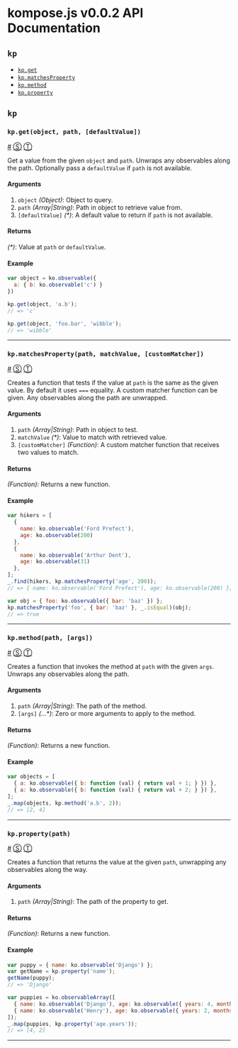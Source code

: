 # kompose.js v0.0.2 API Documentation

<!-- div class="toc-container" -->

<!-- div -->

## `kp`
* <a href="#kp-get">`kp.get`</a>
* <a href="#kp-matchesProperty">`kp.matchesProperty`</a>
* <a href="#kp-method">`kp.method`</a>
* <a href="#kp-property">`kp.property`</a>

<!-- /div -->

<!-- /div -->

<!-- div class="doc-container" -->

<!-- div -->

## `kp`

<!-- div -->

### <a id="kp-get"></a>`kp.get(object, path, [defaultValue])`
<a href="#kp-get">#</a> [&#x24C8;](https://github.com/pietvanzoen/knockout-kompose/blob/master/src/kompose.js#L78 "View in source") [&#x24C9;][1]

Get a value from the given `object` and `path`. Unwraps any observables
along the path. Optionally pass a `defaultValue` if `path` is not available.

#### Arguments
1. `object` *(Object)*: Object to query.
2. `path` *(Array|String)*: Path in object to retrieve value from.
3. `[defaultValue]` *(&#42;)*: A default value to return if `path` is not available.

#### Returns
*(&#42;)*:  Value at `path` or `defaultValue`.

#### Example
```js
var object = ko.observable({
  a: { b: ko.observable('c') }
})

kp.get(object, 'a.b');
// => 'c'

kp.get(object, 'foo.bar', 'wibble');
// => 'wibble'
```
* * *

<!-- /div -->

<!-- div -->

### <a id="kp-matchesProperty"></a>`kp.matchesProperty(path, matchValue, [customMatcher])`
<a href="#kp-matchesProperty">#</a> [&#x24C8;](https://github.com/pietvanzoen/knockout-kompose/blob/master/src/kompose.js#L141 "View in source") [&#x24C9;][1]

Creates a function that tests if the value at `path` is the same as the given
value. By default it uses `===` equality. A custom matcher function can be
given. Any observables along the path are unwrapped.

#### Arguments
1. `path` *(Array|String)*: Path in object to test.
2. `matchValue` *(&#42;)*: Value to match with retrieved value.
3. `[customMatcher]` *(Function)*: A custom matcher function that receives two values to match.

#### Returns
*(Function)*:  Returns a new function.

#### Example
```js
var hikers = [
  {
    name: ko.observable('Ford Prefect'),
    age: ko.observable(200)
  },
  {
    name: ko.observable('Arthur Dent'),
    age: ko.observable(31)
  },
];
_.find(hikers, kp.matchesProperty('age', 200));
// => { name: ko.observable('Ford Prefect'), age: ko.observable(200) };

var obj = { foo: ko.observable({ bar: 'baz' }) };
kp.matchesProperty('foo', { bar: 'baz' }, _.isEqual)(obj);
// => true
```
* * *

<!-- /div -->

<!-- div -->

### <a id="kp-method"></a>`kp.method(path, [args])`
<a href="#kp-method">#</a> [&#x24C8;](https://github.com/pietvanzoen/knockout-kompose/blob/master/src/kompose.js#L163 "View in source") [&#x24C9;][1]

Creates a function that invokes the method at `path` with the given `args`.
Unwraps any observables along the path.

#### Arguments
1. `path` *(Array|String)*: The path of the method.
2. `[args]` *(...&#42;)*: Zero or more arguments to apply to the method.

#### Returns
*(Function)*:  Returns a new function.

#### Example
```js
var objects = [
  { a: ko.observable({ b: function (val) { return val + 1; } }) },
  { a: ko.observable({ b: function (val) { return val + 2; } }) },
];
_.map(objects, kp.method('a.b', 2));
// => [2, 4]
```
* * *

<!-- /div -->

<!-- div -->

### <a id="kp-property"></a>`kp.property(path)`
<a href="#kp-property">#</a> [&#x24C8;](https://github.com/pietvanzoen/knockout-kompose/blob/master/src/kompose.js#L108 "View in source") [&#x24C9;][1]

Creates a function that returns the value at the given `path`, unwrapping
any observables along the way.

#### Arguments
1. `path` *(Array|String)*: The path of the property to get.

#### Returns
*(Function)*:  Returns a new function.

#### Example
```js
var puppy = { name: ko.observable('Django') };
var getName = kp.property('name');
getName(puppy);
// => 'Django'

var puppies = ko.observableArray([
  { name: ko.observable('Django'), age: ko.observable({ years: 4, months: 2 }) },
  { name: ko.observable('Henry'), age: ko.observable({ years: 2, months: 6 }) }
]);
_.map(puppies, kp.property('age.years'));
// => [4, 2]
```
* * *

<!-- /div -->

<!-- /div -->

<!-- /div -->

 [1]: #kp "Jump back to the TOC."
